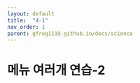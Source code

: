 ```yaml
---
layout: default
title:  "4-1"
nav_order: 1
parent: gfrog1119.github.io/docs/science
---
```


# 메뉴 여러개 연습-2


